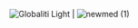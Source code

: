 ![Globaliti Light](https://user-images.githubusercontent.com/101322338/184541097-2633bab3-02b0-43f7-a40d-4bdb8cca4534.svg) | ![newmed (1)](https://user-images.githubusercontent.com/101322338/184541266-845394ac-91de-4a5d-8839-7621f4723846.svg)



